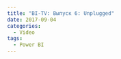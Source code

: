 ```yaml
---
title: "BI-TV: Выпуск 6: Unplugged"
date: 2017-09-04
categories:
  - Video
tags:
  - Power BI
---
```

